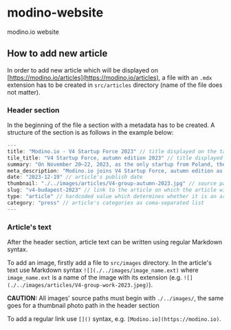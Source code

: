 # modino-website
modino.io website

## How to add new article

In order to add new article which will be displayed on [https://modino.io/articles](https://modino.io/articles), a file with an `.mdx` extension has to be created in `src/articles` directory (name of the file does not matter).

### Header section
In the beginning of the file a section with a metadata has to be created. A structure of the section is as follows in the example below:
```js
---
title: "Modino.io - V4 Startup Force 2023" // title displayed on the tab in user's browser
tile_title: "V4 Startup Force, autumn edition 2023" // title displayed on the article tile on articles list and on the article page
summary: "On November 20–22, 2023, as the only startup from Poland, the Modino.io team took part in finals of the V4 Startup Force acceleration program. The event was held in the Hungarian capital city – Budapest." // a summary displayed before the main section of the article's text
meta_description: "Modino.io joins V4 Startup Force, autumn edition as the only startup from Poland. Learn more about the event and our participation." // description placed in the meta tag (for SEO purposes, should summarize the article)
date: "2023-12-19" // article's publish date
thumbnail: "./../images/articles/V4-group-autumn-2023.jpg" // source path for article's thumbnail, photo must be placed in src/images directory
slug: "v4-budapest-2023" // link to the article on which the article will be available (in this case, modino.io/articles/v4-budapest-2023)
type: "article" // hardcoded value which determines whether it is an article or job posting (just leave it as "article" :) )
category: "press" // article's categories as coma-separated list
---
```

### Article's text

After the header section, article text can be written using regular Markdown syntax.

To add an image, firstly add a file to `src/images` directory. In the article's text use Markdown syntax `![](./../images/image_name.ext)` where `image_name.ext` is a name of the image with its extension (e.g. `![](./../images/articles/V4-group-work-2023.jpeg)`).

**CAUTION:** All images' source paths must begin with `./../images/`, the same goes for a thumbnail photo path in the header section

To add a regular link use `[]()` syntax, e.g. `[Modino.io](https://modino.io)`.
